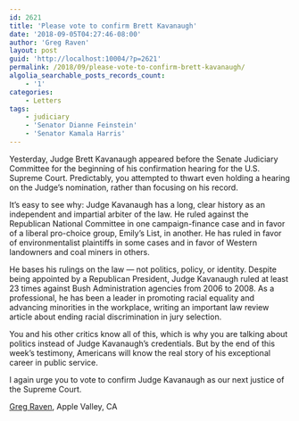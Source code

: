 ```yaml
---
id: 2621
title: 'Please vote to confirm Brett Kavanaugh'
date: '2018-09-05T04:27:46-08:00'
author: 'Greg Raven'
layout: post
guid: 'http://localhost:10004/?p=2621'
permalink: /2018/09/please-vote-to-confirm-brett-kavanaugh/
algolia_searchable_posts_records_count:
    - '1'
categories:
    - Letters
tags:
    - judiciary
    - 'Senator Dianne Feinstein'
    - 'Senator Kamala Harris'
---
```


Yesterday, Judge Brett Kavanaugh appeared before the Senate Judiciary Committee for the beginning of his confirmation hearing for the U.S. Supreme Court. Predictably, you attempted to thwart even holding a hearing on the Judge’s nomination, rather than focusing on his record.

It’s easy to see why: Judge Kavanaugh has a long, clear history as an independent and impartial arbiter of the law. He ruled against the Republican National Committee in one campaign-finance case and in favor of a liberal pro-choice group, Emily’s List, in another. He has ruled in favor of environmentalist plaintiffs in some cases and in favor of Western landowners and coal miners in others.

He bases his rulings on the law — not politics, policy, or identity. Despite being appointed by a Republican President, Judge Kavanaugh ruled at least 23 times against Bush Administration agencies from 2006 to 2008. As a professional, he has been a leader in promoting racial equality and advancing minorities in the workplace, writing an important law review article about ending racial discrimination in jury selection.

You and his other critics know all of this, which is why you are talking about politics instead of Judge Kavanaugh’s credentials. But by the end of this week’s testimony, Americans will know the real story of his exceptional career in public service.

I again urge you to vote to confirm Judge Kavanaugh as our next justice of the Supreme Court.

[Greg Raven](https://www.gregraven.org), Apple Valley, CA